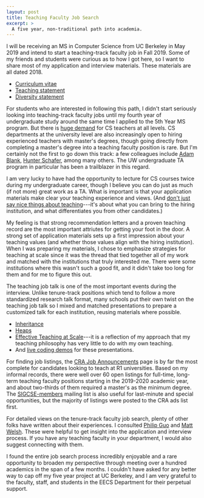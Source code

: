 ```yaml
---
layout: post
title: Teaching Faculty Job Search
excerpt: >
  A five year, non-traditional path into academia.
---
```


I will be receiving an MS in Computer Science from UC Berkeley in May 2019 and
intend to start a teaching-track faculty job in Fall 2019. Some of my friends
and students were curious as to how I got here, so I want to share most of my
application and interview materials. These materials are all dated 2018.

- [Curriculum vitae](https://drive.google.com/open?id=1Bv7aQF6cOye_Uq30hcubZV5oewOlo6DY)
- [Teaching statement](https://drive.google.com/open?id=1vCpS_KdDNBuvDxwi7Bt2IDbOYbNVM7yz)
- [Diversity statement](https://drive.google.com/open?id=1Iu7SgtrIi_U9Kp870AwO7TkjSezXgXvC)

For students who are interested in following this path, I didn't start
seriously looking into teaching-track faculty jobs until my fourth year of
undergraduate study around the same time I applied to the 5th Year MS program.
But there is [huge demand][capacity] for CS teachers at all levels. CS
departments at the university level are also increasingly open to hiring
experienced teachers with master's degrees, though going directly from
completing a master's degree into a teaching faculty position is rare. But I'm
certainly not the first to go down this track: a few colleagues include [Adam
Blank][], [Hunter Schafer][], among many others. The UW undergraduate TA
program in particular has been a trailblazer in this regard.

[capacity]: https://cs.stanford.edu/people/eroberts/ResourcesForTheCSCapacityCrisis/
[Adam Blank]: https://www.countablethoughts.com
[Hunter Schafer]: https://homes.cs.washington.edu/~hschafer/

I am very lucky to have had the opportunity to lecture for CS courses twice
during my undergraduate career, though I believe you can do just as much (if
not more) great work as a TA. What is important is that your application
materials make clear your teaching experience and views. (And [don't just say
nice things about teaching][]---it's about what you can bring to the hiring
institution, and what differentiates you from other candidates.)

[don't just say nice things about teaching]: https://theprofessorisin.com/2016/09/12/thedreadedteachingstatement/

My feeling is that strong recommendation letters and a proven teaching record
are the most important attriutes for getting your foot in the door. A strong
set of application materials sets up a first impression about your teaching
values (and whether those values align with the hiring institution). When I was
preparing my materials, I chose to emphasize strategies for teaching at scale
since it was the thread that tied together all of my work and matched with the
institutions that truly interested me. There were some institutions where this
wasn't such a good fit, and it didn't take too long for them and for me to
figure this out.

The teaching job talk is one of the most important events during the interview.
Unlike tenure-track positions which tend to follow a more standardized research
talk format, many schools put their own twist on the teaching job talk so I
mixed and matched presentations to prepare a customized talk for each
institution, reusing materials where possible.

- [Inheritance](https://docs.google.com/presentation/d/1Gs2UUoyPPhYjcrMo2fPvHfqyKXOSXbNGXxAbVbrF31Q/edit?usp=sharing)
- [Heaps](https://docs.google.com/presentation/d/18v_7bwPdroeU3nWXZlx6ZVraN2BQHXEffuUmdYbpWfA/edit?usp=sharing)
- [Effective Teaching at Scale][]---it is a reflection of my approach that my
  teaching philosophy has very little to do with my own teaching.
- And [live coding demos](https://github.com/kevinlin1/teaching-faculty-demos)
  for these presentations.

[Effective Teaching at Scale]: https://docs.google.com/presentation/d/13gIWG0vA2tFHKbXaWZ8QAsBsn9L9zqE5tRXh1HX729s/edit?usp=sharing

For finding job listings, the [CRA Job Announcements][] page is by far the most
complete for candidates looking to teach at R1 universities. Based on my
informal records, there were well over 60 open listings for full-time,
long-term teaching faculty positions starting in the 2019-2020 academic year,
and about two-thirds of them required a master's as the minimum degree. The
[SIGCSE-members][] mailing list is also useful for last-minute and special
opportunities, but the majority of listings were posted to the CRA ads list
first.

[CRA Job Announcements]: https://cra.org/ads/
[SIGCSE-members]: https://sigcse.org/sigcse/membership/mailing-lists

For detailed views on the tenure-track faculty job search, plenty of other
folks have written about their experiences. I consulted [Philip Guo][] and
[Matt Welsh][]. These were helpful to get insight into the application and
interview process. If you have any teaching faculty in your department, I would
also suggest connecting with them.

[Philip Guo]: http://www.pgbovine.net/faculty-job-application-materials.htm
[Matt Welsh]: https://matt-welsh.blogspot.com/2012/12/how-to-get-faculty-job-part-1.html

I found the entire job search process incredibly enjoyable and a rare
opportunity to broaden my perspective through meeting over a hundred academics
in the span of a few months. I couldn't have asked for any better way to cap
off my five year project at UC Berkeley, and I am very grateful to the faculty,
staff, and students in the EECS Department for their perpetual support.
